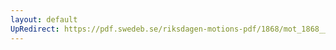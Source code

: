 ```yaml
---
layout: default
UpRedirect: https://pdf.swedeb.se/riksdagen-motions-pdf/1868/mot_1868__ak__00008/mot_1868__ak__00008_002.pdf
---
```


